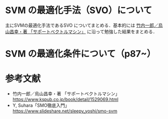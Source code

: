 # SVM の最適化手法（SVO）について

主にSVMの最適化手法であるSVO についてまとめる．基本的には [竹内一郎／烏山昌幸・著 「サポートベクトルマシン」](https://www.kspub.co.jp/book/detail/1529069.html) に沿って勉強した結果をまとめる．

# SVM の最適化条件について（p87~）




# 参考文献

- 竹内一郎／烏山昌幸・著 「サポートベクトルマシン」
  https://www.kspub.co.jp/book/detail/1529069.html
- Y, Suhara「SMO徹底入門」
  https://www.slideshare.net/sleepy_yoshi/smo-svm